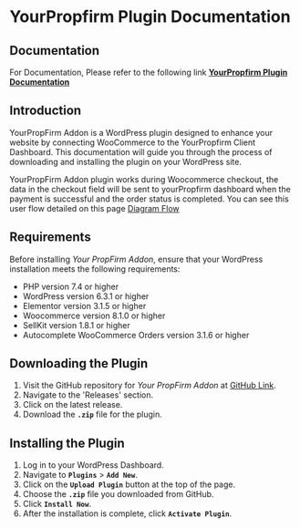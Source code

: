# **YourPropfirm Plugin Documentation**

## **Documentation**
For Documentation, Please refer to the following link
[**YourPropfirm Plugin Documentation**](https://www.notion.so/YourPropfirm-Plugin-Documentation-2fcd3d6300cf48e19b65bf4de6f36465?pvs=21)

## **Introduction**

YourPropFirm Addon is a WordPress plugin designed to enhance your website by connecting WooCommerce to the YourPropfirm Client Dashboard. This documentation will guide you through the process of downloading and installing the plugin on your WordPress site. 

YourPropFirm Addon plugin works during Woocommerce checkout, the data in the checkout field will be sent to yourPropfirm dashboard when the payment is successful and the order status is completed. You can see this user flow detailed on this page [Diagram Flow](https://www.notion.so/Diagram-Flow-5c676975fa4f49979da6b9c0f3a3f140?pvs=21) 

## **Requirements**

Before installing *Your PropFirm Addon*, ensure that your WordPress installation meets the following requirements:

- PHP version 7.4 or higher
- WordPress version 6.3.1 or higher
- Elementor version 3.1.5 or higher
- Woocommerce version 8.1.0 or higher
- SellKit version 1.8.1 or higher
- Autocomplete WooCommerce Orders version 3.1.6 or higher

## **Downloading the Plugin**

1. Visit the GitHub repository for *Your PropFirm Addon* at [GitHub Link](https://github.com/JMConsultingID/your-propfirm-addon/releases).
2. Navigate to the 'Releases' section.
3. Click on the latest release.
4. Download the **`.zip`** file for the plugin.

## **Installing the Plugin**

1. Log in to your WordPress Dashboard.
2. Navigate to **`Plugins`** > **`Add New`**.
3. Click on the **`Upload Plugin`** button at the top of the page.
4. Choose the **`.zip`** file you downloaded from GitHub.
5. Click **`Install Now`**.
6. After the installation is complete, click **`Activate Plugin`**.
